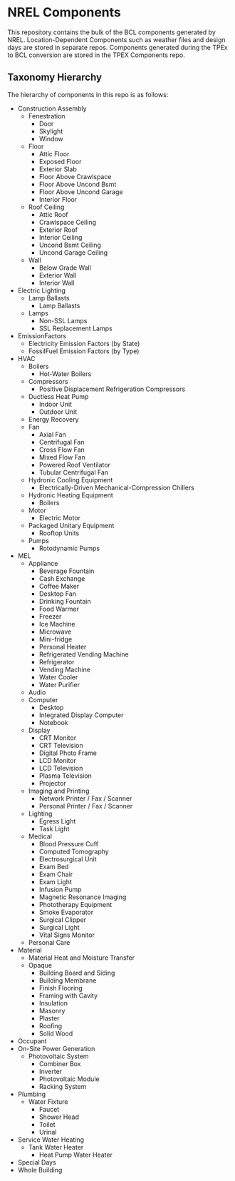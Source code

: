 # NREL Components

This repository contains the bulk of the BCL components generated by NREL. Location-Dependent Components such as weather files and design days are stored in separate repos. Components generated during the TPEx to BCL conversion are stored in the TPEX Components repo.

## Taxonomy Hierarchy

The hierarchy of components in this repo is as follows:

- Construction Assembly
	- Fenestration
		- Door
		- Skylight
		- Window
	- Floor
		- Attic Floor
		- Exposed Floor
		- Exterior Slab
		- Floor Above Crawlspace
		- Floor Above Uncond Bsmt
		- Floor Above Uncond Garage
		- Interior Floor
	- Roof Ceiling
		- Attic Roof
		- Crawlspace Ceiling
		- Exterior Roof
		- Interior Ceiling
		- Uncond Bsmt Ceiling
		- Uncond Garage Ceiling
	- Wall
		- Below Grade Wall
		- Exterior Wall
		- Interior Wall
- Electric Lighting
	- Lamp Ballasts
		- Lamp Ballasts
	- Lamps
		- Non-SSL Lamps
		- SSL Replacement Lamps
- EmissionFactors
	- Electricity Emission Factors (by State)
	- FossilFuel Emission Factors (by Type)
- HVAC
	- Boilers
		- Hot-Water Boilers
	- Compressors
		- Positive Displacement Refrigeration Compressors
	- Ductless Heat Pump
		- Indoor Unit
		- Outdoor Unit
	- Energy Recovery
	- Fan
		- Axial Fan
		- Centrifugal Fan
		- Cross Flow Fan
		- Mixed Flow Fan
		- Powered Roof Ventilator
		- Tubular Centrifugal Fan
	- Hydronic Cooling Equipment
		- Electrically-Driven Mechanical-Compression Chillers
	- Hydronic Heating Equipment
		- Boilers
	- Motor
		- Electric Motor
	- Packaged Unitary Equipment
		- Rooftop Units
	- Pumps
		- Rotodynamic Pumps
- MEL
	- Appliance
		- Beverage Fountain
		- Cash Exchange
		- Coffee Maker
		- Desktop Fan
		- Drinking Fountain
		- Food Warmer
		- Freezer
		- Ice Machine
		- Microwave
		- Mini-fridge
		- Personal Heater
		- Refrigerated Vending Machine
		- Refrigerator
		- Vending Machine
		- Water Cooler
		- Water Purifier
	- Audio
	- Computer
		- Desktop
		- Integrated Display Computer
		- Notebook
	- Display
		- CRT Monitor
		- CRT Television
		- Digital Photo Frame
		- LCD Monitor
		- LCD Television
		- Plasma Television
		- Projector
	- Imaging and Printing
		- Network Printer / Fax / Scanner
		- Personal Printer / Fax / Scanner
	- Lighting
		- Egress Light
		- Task Light
	- Medical
		- Blood Pressure Cuff
		- Computed Tomography
		- Electrosurgical Unit
		- Exam Bed
		- Exam Chair
		- Exam Light
		- Infusion Pump
		- Magnetic Resonance Imaging
		- Phototherapy Equipment
		- Smoke Evaporator
		- Surgical Clipper
		- Surgical Light
		- Vital Signs Monitor
	- Personal Care
- Material
	- Material Heat and Moisture Transfer
	- Opaque
		- Building Board and Siding
		- Building Membrane
		- Finish Flooring
		- Framing with Cavity
		- Insulation
		- Masonry
		- Plaster
		- Roofing
		- Solid Wood
- Occupant
- On-Site Power Generation
	- Photovoltaic System
		- Combiner Box
		- Inverter
		- Photovoltaic Module
		- Racking System
- Plumbing
	- Water Fixture
		- Faucet
		- Shower Head
		- Toilet
		- Urinal
- Service Water Heating
	- Tank Water Heater
		- Heat Pump Water Heater
- Special Days
- Whole Building

